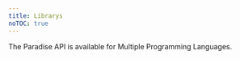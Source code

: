 ```yaml
---
title: Librarys
noTOC: true
---
```


The Paradise API is available for Multiple Programming Languages.

<Overview />
